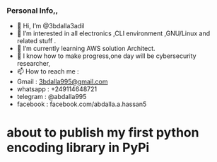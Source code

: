 ### Personal Info,,
- 👋 Hi, I’m @3bdalla3adil
- 👀 I’m interested in all electronics ,CLI environment ,GNU/Linux and related stuff .
- 🌱 I’m currently learning AWS solution Architect.
- 💞️ I know how to make progress,one day will be cybersecurity researcher,
- 📫 How to reach me :
- Gmail    : 3bdalla995@gmail.com
- whatsapp : +249114648721
- telegram : @abdalla995
- facebook : facebook.com/abdalla.a.hassan5

# about to publish my first python encoding library in PyPi
